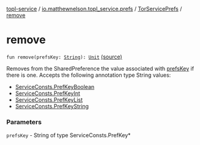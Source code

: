 [topl-service](../../index.md) / [io.matthewnelson.topl_service.prefs](../index.md) / [TorServicePrefs](index.md) / [remove](./remove.md)

# remove

`fun remove(prefsKey: `[`String`](https://kotlinlang.org/api/latest/jvm/stdlib/kotlin/-string/index.html)`): `[`Unit`](https://kotlinlang.org/api/latest/jvm/stdlib/kotlin/-unit/index.html) [(source)](https://github.com/05nelsonm/TorOnionProxyLibrary-Android/blob/master/topl-service/src/main/java/io/matthewnelson/topl_service/prefs/TorServicePrefs.kt#L160)

Removes from the SharedPreference the value associated with [prefsKey](remove.md#io.matthewnelson.topl_service.prefs.TorServicePrefs$remove(kotlin.String)/prefsKey) if there is one.
Accepts the following annotation type String values:

* [ServiceConsts.PrefKeyBoolean](../../io.matthewnelson.topl_service.util/-service-consts/-pref-key-boolean/index.md)
* [ServiceConsts.PrefKeyInt](../../io.matthewnelson.topl_service.util/-service-consts/-pref-key-int/index.md)
* [ServiceConsts.PrefKeyList](../../io.matthewnelson.topl_service.util/-service-consts/-pref-key-list/index.md)
* [ServiceConsts.PrefKeyString](../../io.matthewnelson.topl_service.util/-service-consts/-pref-key-string/index.md)

### Parameters

`prefsKey` - String of type ServiceConsts.PrefKey*